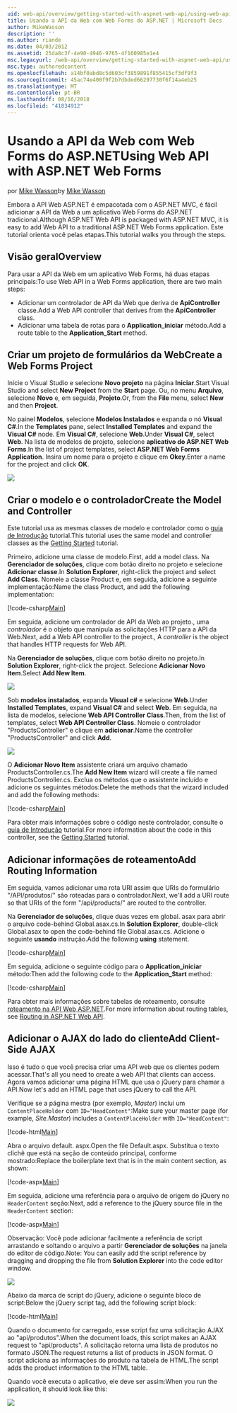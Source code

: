 ```yaml
---
uid: web-api/overview/getting-started-with-aspnet-web-api/using-web-api-with-aspnet-web-forms
title: Usando a API da Web com Web Forms do ASP.NET | Microsoft Docs
author: MikeWasson
description: ''
ms.author: riande
ms.date: 04/03/2012
ms.assetid: 25da8c3f-4e90-4946-9765-4f160985e1e4
msc.legacyurl: /web-api/overview/getting-started-with-aspnet-web-api/using-web-api-with-aspnet-web-forms
msc.type: authoredcontent
ms.openlocfilehash: a14bf0abd8c5d603cf3859891f855415cf3df9f3
ms.sourcegitcommit: 45ac74e400f9f2b7dbded66297730f6f14a4eb25
ms.translationtype: MT
ms.contentlocale: pt-BR
ms.lasthandoff: 08/16/2018
ms.locfileid: "41834912"
---
```

<a name="using-web-api-with-aspnet-web-forms"></a><span data-ttu-id="f5b6e-102">Usando a API da Web com Web Forms do ASP.NET</span><span class="sxs-lookup"><span data-stu-id="f5b6e-102">Using Web API with ASP.NET Web Forms</span></span>
====================
<span data-ttu-id="f5b6e-103">por [Mike Wasson](https://github.com/MikeWasson)</span><span class="sxs-lookup"><span data-stu-id="f5b6e-103">by [Mike Wasson](https://github.com/MikeWasson)</span></span>

<span data-ttu-id="f5b6e-104">Embora a API Web ASP.NET é empacotada com o ASP.NET MVC, é fácil adicionar a API da Web a um aplicativo Web Forms do ASP.NET tradicional.</span><span class="sxs-lookup"><span data-stu-id="f5b6e-104">Although ASP.NET Web API is packaged with ASP.NET MVC, it is easy to add Web API to a traditional ASP.NET Web Forms application.</span></span> <span data-ttu-id="f5b6e-105">Este tutorial orienta você pelas etapas.</span><span class="sxs-lookup"><span data-stu-id="f5b6e-105">This tutorial walks you through the steps.</span></span>

## <a name="overview"></a><span data-ttu-id="f5b6e-106">Visão geral</span><span class="sxs-lookup"><span data-stu-id="f5b6e-106">Overview</span></span>

<span data-ttu-id="f5b6e-107">Para usar a API da Web em um aplicativo Web Forms, há duas etapas principais:</span><span class="sxs-lookup"><span data-stu-id="f5b6e-107">To use Web API in a Web Forms application, there are two main steps:</span></span>

- <span data-ttu-id="f5b6e-108">Adicionar um controlador de API da Web que deriva de **ApiController** classe.</span><span class="sxs-lookup"><span data-stu-id="f5b6e-108">Add a Web API controller that derives from the **ApiController** class.</span></span>
- <span data-ttu-id="f5b6e-109">Adicionar uma tabela de rotas para o **Application\_iniciar** método.</span><span class="sxs-lookup"><span data-stu-id="f5b6e-109">Add a route table to the **Application\_Start** method.</span></span>

## <a name="create-a-web-forms-project"></a><span data-ttu-id="f5b6e-110">Criar um projeto de formulários da Web</span><span class="sxs-lookup"><span data-stu-id="f5b6e-110">Create a Web Forms Project</span></span>

<span data-ttu-id="f5b6e-111">Inicie o Visual Studio e selecione **Novo projeto** na página **Iniciar**.</span><span class="sxs-lookup"><span data-stu-id="f5b6e-111">Start Visual Studio and select **New Project** from the **Start** page.</span></span> <span data-ttu-id="f5b6e-112">Ou, no menu **Arquivo**, selecione **Novo** e, em seguida, **Projeto**.</span><span class="sxs-lookup"><span data-stu-id="f5b6e-112">Or, from the **File** menu, select **New** and then **Project**.</span></span>

<span data-ttu-id="f5b6e-113">No painel **Modelos**, selecione **Modelos Instalados** e expanda o nó **Visual C#**.</span><span class="sxs-lookup"><span data-stu-id="f5b6e-113">In the **Templates** pane, select **Installed Templates** and expand the **Visual C#** node.</span></span> <span data-ttu-id="f5b6e-114">Em **Visual C#**, selecione **Web**.</span><span class="sxs-lookup"><span data-stu-id="f5b6e-114">Under **Visual C#**, select **Web**.</span></span> <span data-ttu-id="f5b6e-115">Na lista de modelos de projeto, selecione **aplicativo do ASP.NET Web Forms**.</span><span class="sxs-lookup"><span data-stu-id="f5b6e-115">In the list of project templates, select **ASP.NET Web Forms Application**.</span></span> <span data-ttu-id="f5b6e-116">Insira um nome para o projeto e clique em **Okey**.</span><span class="sxs-lookup"><span data-stu-id="f5b6e-116">Enter a name for the project and click **OK**.</span></span>

![](using-web-api-with-aspnet-web-forms/_static/image1.png)

## <a name="create-the-model-and-controller"></a><span data-ttu-id="f5b6e-117">Criar o modelo e o controlador</span><span class="sxs-lookup"><span data-stu-id="f5b6e-117">Create the Model and Controller</span></span>

<span data-ttu-id="f5b6e-118">Este tutorial usa as mesmas classes de modelo e controlador como o [guia de Introdução](tutorial-your-first-web-api.md) tutorial.</span><span class="sxs-lookup"><span data-stu-id="f5b6e-118">This tutorial uses the same model and controller classes as the [Getting Started](tutorial-your-first-web-api.md) tutorial.</span></span>

<span data-ttu-id="f5b6e-119">Primeiro, adicione uma classe de modelo.</span><span class="sxs-lookup"><span data-stu-id="f5b6e-119">First, add a model class.</span></span> <span data-ttu-id="f5b6e-120">Na **Gerenciador de soluções**, clique com botão direito no projeto e selecione **Adicionar classe**.</span><span class="sxs-lookup"><span data-stu-id="f5b6e-120">In **Solution Explorer**, right-click the project and select **Add Class**.</span></span> <span data-ttu-id="f5b6e-121">Nomeie a classe Product e, em seguida, adicione a seguinte implementação:</span><span class="sxs-lookup"><span data-stu-id="f5b6e-121">Name the class Product, and add the following implementation:</span></span>

[!code-csharp[Main](using-web-api-with-aspnet-web-forms/samples/sample1.cs)]

<span data-ttu-id="f5b6e-122">Em seguida, adicione um controlador de API da Web ao projeto., uma *controlador* é o objeto que manipula as solicitações HTTP para a API da Web.</span><span class="sxs-lookup"><span data-stu-id="f5b6e-122">Next, add a Web API controller to the project., A *controller* is the object that handles HTTP requests for Web API.</span></span>

<span data-ttu-id="f5b6e-123">Na **Gerenciador de soluções**, clique com botão direito no projeto.</span><span class="sxs-lookup"><span data-stu-id="f5b6e-123">In **Solution Explorer**, right-click the project.</span></span> <span data-ttu-id="f5b6e-124">Selecione **Adicionar Novo Item**.</span><span class="sxs-lookup"><span data-stu-id="f5b6e-124">Select **Add New Item**.</span></span>

![](using-web-api-with-aspnet-web-forms/_static/image2.png)

<span data-ttu-id="f5b6e-125">Sob **modelos instalados**, expanda **Visual c#** e selecione **Web**.</span><span class="sxs-lookup"><span data-stu-id="f5b6e-125">Under **Installed Templates**, expand **Visual C#** and select **Web**.</span></span> <span data-ttu-id="f5b6e-126">Em seguida, na lista de modelos, selecione **Web API Controller Class**.</span><span class="sxs-lookup"><span data-stu-id="f5b6e-126">Then, from the list of templates, select **Web API Controller Class**.</span></span> <span data-ttu-id="f5b6e-127">Nomeie o controlador "ProductsController" e clique em **adicionar**.</span><span class="sxs-lookup"><span data-stu-id="f5b6e-127">Name the controller "ProductsController" and click **Add**.</span></span>

![](using-web-api-with-aspnet-web-forms/_static/image3.png)

<span data-ttu-id="f5b6e-128">O **Adicionar Novo Item** assistente criará um arquivo chamado ProductsController.cs.</span><span class="sxs-lookup"><span data-stu-id="f5b6e-128">The **Add New Item** wizard will create a file named ProductsController.cs.</span></span> <span data-ttu-id="f5b6e-129">Exclua os métodos que o assistente incluído e adicione os seguintes métodos:</span><span class="sxs-lookup"><span data-stu-id="f5b6e-129">Delete the methods that the wizard included and add the following methods:</span></span>

[!code-csharp[Main](using-web-api-with-aspnet-web-forms/samples/sample2.cs)]

<span data-ttu-id="f5b6e-130">Para obter mais informações sobre o código neste controlador, consulte o [guia de Introdução](tutorial-your-first-web-api.md) tutorial.</span><span class="sxs-lookup"><span data-stu-id="f5b6e-130">For more information about the code in this controller, see the [Getting Started](tutorial-your-first-web-api.md) tutorial.</span></span>

## <a name="add-routing-information"></a><span data-ttu-id="f5b6e-131">Adicionar informações de roteamento</span><span class="sxs-lookup"><span data-stu-id="f5b6e-131">Add Routing Information</span></span>

<span data-ttu-id="f5b6e-132">Em seguida, vamos adicionar uma rota URI assim que URIs do formulário &quot;/API/produtos/&quot; são roteadas para o controlador.</span><span class="sxs-lookup"><span data-stu-id="f5b6e-132">Next, we'll add a URI route so that URIs of the form &quot;/api/products/&quot; are routed to the controller.</span></span>

<span data-ttu-id="f5b6e-133">Na **Gerenciador de soluções**, clique duas vezes em global. asax para abrir o arquivo code-behind Global.asax.cs.</span><span class="sxs-lookup"><span data-stu-id="f5b6e-133">In **Solution Explorer**, double-click Global.asax to open the code-behind file Global.asax.cs.</span></span> <span data-ttu-id="f5b6e-134">Adicione o seguinte **usando** instrução.</span><span class="sxs-lookup"><span data-stu-id="f5b6e-134">Add the following **using** statement.</span></span>

[!code-csharp[Main](using-web-api-with-aspnet-web-forms/samples/sample3.cs)]

<span data-ttu-id="f5b6e-135">Em seguida, adicione o seguinte código para o **Application\_iniciar** método:</span><span class="sxs-lookup"><span data-stu-id="f5b6e-135">Then add the following code to the **Application\_Start** method:</span></span>

[!code-csharp[Main](using-web-api-with-aspnet-web-forms/samples/sample4.cs)]

<span data-ttu-id="f5b6e-136">Para obter mais informações sobre tabelas de roteamento, consulte [roteamento na API Web ASP.NET](../web-api-routing-and-actions/routing-in-aspnet-web-api.md).</span><span class="sxs-lookup"><span data-stu-id="f5b6e-136">For more information about routing tables, see [Routing in ASP.NET Web API](../web-api-routing-and-actions/routing-in-aspnet-web-api.md).</span></span>

## <a name="add-client-side-ajax"></a><span data-ttu-id="f5b6e-137">Adicionar o AJAX do lado do cliente</span><span class="sxs-lookup"><span data-stu-id="f5b6e-137">Add Client-Side AJAX</span></span>

<span data-ttu-id="f5b6e-138">Isso é tudo o que você precisa criar uma API web que os clientes podem acessar.</span><span class="sxs-lookup"><span data-stu-id="f5b6e-138">That's all you need to create a web API that clients can access.</span></span> <span data-ttu-id="f5b6e-139">Agora vamos adicionar uma página HTML que usa o jQuery para chamar a API.</span><span class="sxs-lookup"><span data-stu-id="f5b6e-139">Now let's add an HTML page that uses jQuery to call the API.</span></span>

<span data-ttu-id="f5b6e-140">Verifique se a página mestra (por exemplo, *Master*) inclui um `ContentPlaceHolder` com `ID="HeadContent"`:</span><span class="sxs-lookup"><span data-stu-id="f5b6e-140">Make sure your master page (for example, *Site.Master*) includes a `ContentPlaceHolder` with `ID="HeadContent"`:</span></span>

[!code-html[Main](using-web-api-with-aspnet-web-forms/samples/sample8.html)]

<span data-ttu-id="f5b6e-141">Abra o arquivo default. aspx.</span><span class="sxs-lookup"><span data-stu-id="f5b6e-141">Open the file Default.aspx.</span></span> <span data-ttu-id="f5b6e-142">Substitua o texto clichê que está na seção de conteúdo principal, conforme mostrado:</span><span class="sxs-lookup"><span data-stu-id="f5b6e-142">Replace the boilerplate text that is in the main content section, as shown:</span></span>

[!code-aspx[Main](using-web-api-with-aspnet-web-forms/samples/sample5.aspx)]

<span data-ttu-id="f5b6e-143">Em seguida, adicione uma referência para o arquivo de origem do jQuery no `HeaderContent` seção:</span><span class="sxs-lookup"><span data-stu-id="f5b6e-143">Next, add a reference to the jQuery source file in the `HeaderContent` section:</span></span>

[!code-aspx[Main](using-web-api-with-aspnet-web-forms/samples/sample6.aspx?highlight=2)]

<span data-ttu-id="f5b6e-144">Observação: Você pode adicionar facilmente a referência de script arrastando e soltando o arquivo a partir **Gerenciador de soluções** na janela do editor de código.</span><span class="sxs-lookup"><span data-stu-id="f5b6e-144">Note: You can easily add the script reference by dragging and dropping the file from **Solution Explorer** into the code editor window.</span></span>

![](using-web-api-with-aspnet-web-forms/_static/image4.png)

<span data-ttu-id="f5b6e-145">Abaixo da marca de script do jQuery, adicione o seguinte bloco de script:</span><span class="sxs-lookup"><span data-stu-id="f5b6e-145">Below the jQuery script tag, add the following script block:</span></span>

[!code-html[Main](using-web-api-with-aspnet-web-forms/samples/sample7.html)]

<span data-ttu-id="f5b6e-146">Quando o documento for carregado, esse script faz uma solicitação AJAX ao &quot;api/produtos&quot;.</span><span class="sxs-lookup"><span data-stu-id="f5b6e-146">When the document loads, this script makes an AJAX request to &quot;api/products&quot;.</span></span> <span data-ttu-id="f5b6e-147">A solicitação retorna uma lista de produtos no formato JSON.</span><span class="sxs-lookup"><span data-stu-id="f5b6e-147">The request returns a list of products in JSON format.</span></span> <span data-ttu-id="f5b6e-148">O script adiciona as informações do produto na tabela de HTML.</span><span class="sxs-lookup"><span data-stu-id="f5b6e-148">The script adds the product information to the HTML table.</span></span>

<span data-ttu-id="f5b6e-149">Quando você executa o aplicativo, ele deve ser assim:</span><span class="sxs-lookup"><span data-stu-id="f5b6e-149">When you run the application, it should look like this:</span></span>

![](using-web-api-with-aspnet-web-forms/_static/image5.png)
